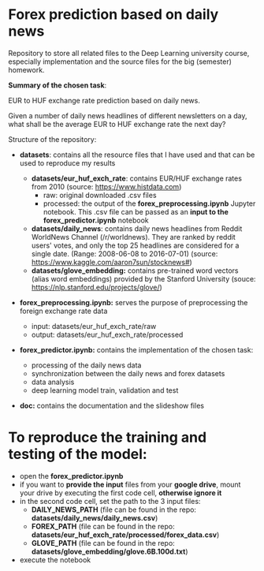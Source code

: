 # Forex prediction based on daily news
Repository to store all related files to the Deep Learning university course, especially implementation and the source files for the big (semester) homework.
 
**Summary of the chosen task**:
 
 EUR to HUF exchange rate prediction based on daily news.
 
 Given a number of daily news headlines of different newsletters on a day, what shall be the average EUR to HUF exchange rate the next day?

Structure of the repository:

- **datasets**: contains all the resource files that I have used and that can be used to reproduce my results

  - **datasets/eur_huf_exch_rate**: contains EUR/HUF exchange rates from 2010 (source: https://www.histdata.com)
     - raw: original downloaded .csv files
     - processed: the output of the **forex_preprocessing.ipynb** Jupyter notebook. This .csv file can be passed as an **input to the forex_predictor.ipynb** notebook
  - **datasets/daily_news**: contains daily news headlines from Reddit WorldNews Channel (/r/worldnews). They are ranked by reddit users' votes, and only the top 25 headlines are considered for a single date. (Range: 2008-06-08 to 2016-07-01) 
 (source: https://www.kaggle.com/aaron7sun/stocknews#)
  - **datasets/glove_embedding:** contains pre-trained word vectors (alias word embeddings) provided by the Stanford University (souce: https://nlp.stanford.edu/projects/glove/)
 
- **forex_preprocessing.ipynb:** serves the purpose of preprocessing the foreign exchange rate data
    - input: datasets/eur_huf_exch_rate/raw
    - output: datasets/eur_huf_exch_rate/processed
    
- **forex_predictor.ipynb:** contains the implementation of the chosen task:
    - processing of the daily news data
    - synchronization between the daily news and forex datasets
    - data analysis
    - deep learning model train, validation and test

- **doc:** contains the documentation and the slideshow files


# To reproduce the training and testing of the model:
- open the **forex_predictor.ipynb**
- if you want to **provide the input** files from your **google drive**, mount your drive by executing the first code cell, **otherwise ignore it**
- in the second code cell, set the path to the 3 input files:
    - **DAILY_NEWS_PATH** (file can be found in the repo: **datasets/daily_news/daily_news.csv**)
    - **FOREX_PATH** (file can be found in the repo: **datasets/eur_huf_exch_rate/processed/forex_data.csv**)
    - **GLOVE_PATH** (file can be found in the repo: **datasets/glove_embedding/glove.6B.100d.txt**)
- execute the notebook